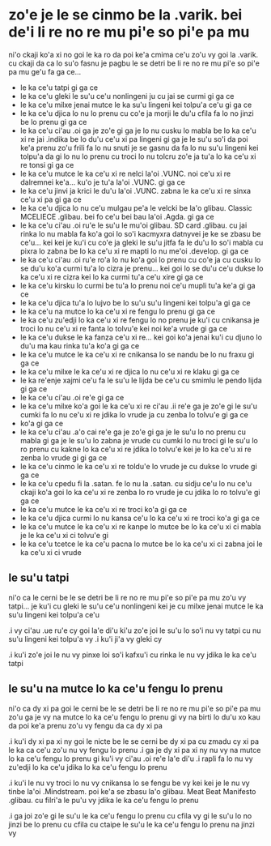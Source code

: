 zo'e je le se cinmo be la .varik. bei de'i li re no re mu pi'e so pi'e pa mu
============================================================================

ni'o ckaji ko'a xi no goi le ka ro da poi ke'a cmima ce'u zo'u vy goi la .varik. cu ckaji da ca lo su'o fasnu je pagbu le se detri be li re no re mu pi'e so pi'e pa mu ge'u fa ga ce...

* le ka ce'u tatpi gi ga ce
* le ka ce'u gleki le su'u ce'u nonlingeni ju cu jai se curmi gi ga ce
* le ka ce'u milxe jenai mutce le ka su'u lingeni kei tolpu'a ce'u gi ga ce
* le ka ce'u djica lo nu lo prenu cu co'e ja morji le du'u cfila fa lo no jinzi be lo prenu gi ga ce
* le ka ce'u ci'au .oi ga je zo'e gi ga je lo nu cusku lo mabla be lo ka ce'u xi re jai .indika be lo du'u ce'u xi pa lingeni gi ga je le su'u so'i da poi ke'a prenu zo'u frili fa lo nu snuti je se gasnu da fa lo nu su'u lingeni kei tolpu'a da gi lo nu lo prenu cu troci lo nu tolcru zo'e ja tu'a lo ka ce'u xi re tonsi gi ga ce
* le ka ce'u mutce le ka ce'u xi re nelci la'oi .VUNC. noi ce'u xi re dalremnei ke'a... ku'o je tu'a la'oi .VUNC. gi ga ce
* le ka ce'u jinvi ja krici le du'u la'oi .VUNC. zabna le ka ce'u xi re sinxa ce'u xi pa gi ga ce
* le ka ce'u djica lo nu ce'u mulgau pe'a le velcki be la'o glibau. Classic MCELIECE .glibau. bei fo ce'u bei bau la'oi .Agda. gi ga ce
* le ka ce'u ci'au .oi ru'e le su'u le mu'oi glibau. SD card .glibau. cu jai rinka lo nu mabla fa ko'a goi lo so'i kacmyxra datnyvei je ke se zbasu be ce'u... kei kei je ku'i cu co'e ja gleki le su'u jitfa fa le du'u lo so'i mabla cu pixra lo zabna be lo ka ce'u xi re mapti lo nu me'oi .develop. gi ga ce
* le ka ce'u ci'au .oi ru'e ro'a lo nu ko'a goi lo prenu cu co'e ja cu cusku lo se du'u ko'a curmi tu'a lo cizra je prenu... kei goi lo se du'u ce'u dukse lo ka ce'u xi re cizra kei lo ka curmi tu'a ce'u xire gi ga ce
* le ka ce'u kirsku lo curmi be tu'a lo prenu noi ce'u mupli tu'a ke'a gi ga ce
* le ka ce'u djica tu'a lo lujvo be lo su'u su'u lingeni kei tolpu'a gi ga ce
* le ka ce'u na mutce lo ka ce'u xi re fengu lo prenu gi ga ce
* le ka ce'u zu'edji lo ka ce'u xi re fengu lo no prenu je ku'i cu cnikansa je troci lo nu ce'u xi re fanta lo tolvu'e kei noi ke'a vrude gi ga ce
* le ka ce'u dukse le ka fanza ce'u xi re... kei goi ko'a jenai ku'i cu djuno lo du'u ma kau rinka tu'a ko'a gi ga ce
* le ka ce'u mutce le ka ce'u xi re cnikansa lo se nandu be lo nu fraxu gi ga ce
* le ka ce'u milxe le ka ce'u xi re djica lo nu ce'u xi re klaku gi ga ce
* le ka re'enje xajmi ce'u fa le su'u le lijda be ce'u cu smimlu le pendo lijda gi ga ce
* le ka ce'u ci'au .oi re'e gi ga ce
* le ka ce'u milxe ko'a goi le ka ce'u xi re ci'au .ii re'e ga je zo'e gi le su'u cumki fa lo nu ce'u xi re jdika lo vrude ja cu zenba lo tolvu'e gi ga ce
* ko'a gi ga ce
* le ka ce'u ci'au .a'o cai re'e ga je zo'e gi ga je le su'u lo no prenu cu mabla gi ga je le su'u lo zabna je vrude cu cumki lo nu troci gi le su'u lo ro prenu cu kakne lo ka ce'u xi re jdika lo tolvu'e kei je lo ka ce'u xi re zenba lo vrude gi gi ga ce
* le ka ce'u cinmo le ka ce'u xi re toldu'e lo vrude je cu dukse lo vrude gi ga ce
* le ka ce'u cpedu fi la .satan. fe lo nu la .satan. cu sidju ce'u lo nu ce'u ckaji ko'a goi lo ka ce'u xi re zenba lo ro vrude je cu jdika lo ro tolvu'e gi ga ce
* le ka ce'u mutce le ka ce'u xi re troci ko'a gi ga ce
* le ka ce'u djica curmi lo nu kansa ce'u lo ka ce'u xi re troci ko'a gi ga ce
* le ka ce'u mutce le ka ce'u xi re kanpe lo mutce be lo ka ce'u xi ci mabla je le ka ce'u xi ci tolvu'e gi
* le ka ce'u tcetce le ka ce'u pacna lo mutce be lo ka ce'u xi ci zabna joi le ka ce'u xi ci vrude

## le su'u tatpi
ni'o ca le cerni be le se detri be li re no re mu pi'e so pi'e pa mu zo'u vy tatpi... je ku'i cu gleki le su'u ce'u nonlingeni kei je cu milxe jenai mutce le ka su'u lingeni kei tolpu'a ce'u

.i vy ci'au .ue ru'e cy goi la'e di'u ki'u zo'e joi le su'u lo so'i nu vy tatpi cu nu su'u lingeni kei tolpu'a vy  .i ku'i ji'a vy gleki cy

.i ku'i zo'e joi le nu vy pinxe loi so'i kafxu'i cu rinka le nu vy jdika le ka ce'u tatpi

## le su'u na mutce lo ka ce'u fengu lo prenu
ni'o ca dy xi pa goi le cerni be le se detri be li re no re mu pi'e so pi'e pa mu zo'u ga je vy na mutce lo ka ce'u fengu lo prenu gi vy na birti lo du'u xo kau da poi ke'a prenu zo'u vy fengu da ca dy xi pa

.i ku'i dy xi pa xi ny goi le nicte be le se cerni be dy xi pa cu zmadu cy xi pa le ka ca ce'u zo'u nu vy fengu lo prenu  .i ga je dy xi pa xi ny nu vy na mutce lo ka ce'u fengu lo prenu gi ku'i vy ci'au .oi re'e la'e di'u  .i rapli fa lo nu vy zu'edji lo ka ce'u jdika lo ka ce'u fengu lo prenu

.i ku'i le nu vy troci lo nu vy cnikansa lo se fengu be vy kei kei je le nu vy tinbe la'oi .Mindstream. poi ke'a se zbasu la'o glibau. Meat Beat Manifesto .glibau. cu filri'a le pu'u vy jdika le ka ce'u fengu lo prenu

.i ga joi zo'e gi le su'u le ka ce'u fengu lo prenu cu cfila vy gi le su'u lo no jinzi be lo prenu cu cfila cu ctaipe le su'u le ka ce'u fengu lo prenu na jinzi vy

